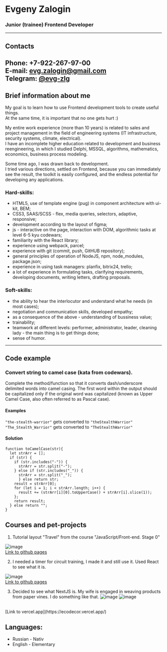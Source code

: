 # Evgeny Zalogin
### Junior (trainee) Frontend Developer
---
## Сontacts
Phone: +7-922-267-97-00 <br>
E-mail: [evg.zalogin@gmail.com](mailto:evg.zalogin@gmail.com "Написать письмо") <br>
Telegram: [@evg-zlg](https://t.me/evg_zlg "Написать в телеграм")
---
## Brief information about me
My goal is to learn how to use Frontend development tools to create useful things. <br>
At the same time, it is important that no one gets hurt :)

My entire work experience (more than 10 years) is related to sales and project management in the field of engineering systems (IT infrastructure, security systems, climate, electrical). <br>
I have an incomplete higher education related to development and business reengineering, in which I studied Delphi, MSSQL, algorithms, mathematics, economics, business process modeling. <br>

Some time ago, I was drawn back to development. <br>
I tried various directions, settled on Frontend, because you can immediately see the result, the toolkit is easily configured, and the endless potential for developing any applications.

### Hard-skills: 
* HTML5, use of template engine (pug) in component architecture with ui-kit, BEM;
* CSS3, SAAS/SCSS - flex, media queries, selectors, adaptive, responsive;
* development according to the layout of figma; 
* js - interactive on the page, interaction with DOM, algorithmic tasks at level 6-5 kyu codewars;
* familiarity with the React library;
* experience using webpack, parcel;
* experience with git (commit, push, GitHUB repository);
* general principles of operation of NodeJS, npm, node_modules, package.json;
* experience in using task managers: planfix, bitrix24, trello;
* a lot of experience in formulating tasks, clarifying requirements, developing documents, writing letters, drafting proposals.

### Soft-skills:
* the ability to hear the interlocutor and understand what he needs (in most cases);
* negotiation and communication skills, developed empathy;
* as a consequence of the above - understanding of bussiness value;
* trainability;
* teamwork at different levels: performer, administrator, leader, cleaning lady - the main thing is to get things done;
* sense of humor.
---
## Code example 
### Convert string to camel case (kata from codewars).
Complete the method/function so that it converts dash/underscore delimited words into camel casing. The first word within the output should be capitalized only if the original word was capitalized (known as Upper Camel Case, also often referred to as Pascal case).

#### Examples
`"the-stealth-warrior"` gets converted to `"theStealthWarrior"` <br>
`"The_Stealth_Warrior"` gets converted to `"TheStealthWarrior"`

#### Solution

```
function toCamelCase(str){
  let strArr = [];
  if (str) {
    if (str.includes("-")) {
      strArr = str.split("-");
    } else if (str.includes("_")) {
      strArr = str.split("_");
      } else return str;
    result = strArr[0];
    for (let i = 1; i < strArr.length; i++) {
      result += (strArr[i][0].toUpperCase() + strArr[i].slice(1));
    };
    return result;
  } else return "";
}
```
## Courses and pet-projects 
1. Tutorial layout "Travel" from the course "JavaScript/Front-end. Stage 0"

![image](https://user-images.githubusercontent.com/85534817/188379086-9c64b1f2-8e1a-430c-a67c-ff75183fd0ec.png) <br>
[Link to github pages](https://evg-zlg.github.io/rsschool-travel/)

2. I needed a timer for circuit training, I made it and still use it. Used React to see what it is.

![image](https://user-images.githubusercontent.com/85534817/188381131-81965f67-a60c-4ea6-a166-76aedd4d0019.png)<br>
[Link to github pages](https://evg-zlg.github.io/timer/)

3. Decided to see what NextJS is. My wife is engaged in weaving products from paper vines. I do something like that.
![image](https://user-images.githubusercontent.com/85534817/189103221-603f09e8-4b55-4cfa-b355-a6bd0458e68f.png)
![image](https://user-images.githubusercontent.com/85534817/189103284-683bc8de-a1e4-440f-b00f-728af75d131a.png)
<br>
[Link to vercel.app](https://ecodecor.vercel.app/)

## Languages:
* Russian - Nativ
* English - Elementary
